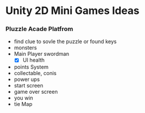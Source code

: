 
# Unity 2D Mini Games Ideas

### Pluzzle Acade Platfrom
- find clue to sovle the puzzle or found keys
- monsters
- Main Player swordman
	- [x] UI health
- points System
- collectable, conis
- power ups
- start screen
- game over screen
- you win
- tie Map
	
	

	
	
	
